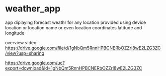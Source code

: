 # weather_app

app diplaying forecast weathr for any location provided using device location or location name or even location coordinates latitude and longitude

overview video: https://drive.google.com/file/d/1gNbQm5RnnHPBCNERbOZZrl8wE2LZG3ZC/view?usp=sharing

https://drive.google.com/uc?export=download&id=1gNbQm5RnnHPBCNERbOZZrl8wE2LZG3ZC
